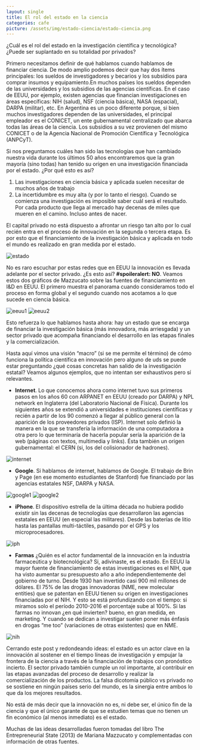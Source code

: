 ```yaml
---
layout: single
title: El rol del estado en la ciencia
categories: cafe
picture: /assets/img/estado-ciencia/estado-ciencia.png
---
```


<p>¿Cuál es el rol del estado en la investigación científica y tecnológica? ¿Puede ser suplantado en su totalidad por privados?</p>

<p class=".page__content">Primero necesitamos definir de qué hablamos cuando hablamos de financiar ciencia. De modo amplio podemos decir que hay dos 
ítems principales: los sueldos de investigadores y becarios y los subsidios para comprar insumos y equipamiento.En muchos 
países los sueldos dependen de las universidades y los subsidios de las agencias científicas. En el caso de EEUU, por ejemplo, existen agencias que financian investigaciones en áreas específicas: NIH (salud), NSF (ciencia básica), NASA (espacial), DARPA (militar), etc. En Argentina es un poco diferente porque, si bien muchos investigadores dependen de las universidades, el principal empleador es el CONICET, un ente gubernamental centralizado que abarca todas las áreas de la ciencia. Los subsidios a su vez provienen del mismo CONICET o de la Agencia Nacional de Promoción Científica y Tecnológica (ANPCyT).</p>

<p>Si nos preguntamos cuáles han sido las tecnologías que han cambiado nuestra vida durante los últimos 50 años encontraremos 
que la gran mayoría (sino todas) han tenido su origen en una investigación financiada por el estado. ¿Por qué esto es así?</p> 

1. Las investigaciones en ciencia básica y aplicada suelen necesitar de muchos años de trabajo 
2. La incertidumbre es muy alta (y por lo tanto el riesgo). Cuando se comienza una investigación es imposible saber cuál será el resultado. Por cada producto que llega al mercado hay decenas de miles que mueren en el camino. Incluso antes de nacer.

<p>El capital privado no está dispuesto a afrontar un riesgo tan alto por lo cual recién entra en el proceso de innovación en 
la segunda o tercera etapa. Es por esto que el financiamiento de la investigación básica y aplicada en todo el mundo es 
realizado en gran medida por el estado. </p>

![estado](/assets/img/estado-ciencia/estado.png)

<p>No es raro escuchar por estas redes que en EEUU la innovación es llevada adelante por el sector privado. ¿Es esto así? 
<strong>#spoileralert: NO</strong>. Veamos estos dos gráficos de Mazzucato sobre las fuentes de financiamiento en I&D en EEUU. El primero muestra el panorama cuando consideramos todo el proceso en forma global y el segundo cuando nos acotamos a lo que sucede en ciencia básica. </p>

![eeuu1](/assets/img/estado-ciencia/eeuu1.png)
![eeuu2](/assets/img/estado-ciencia/eeuu2.png)

Esto refuerza lo que hablamos hasta ahora: hay un estado que se encarga de financiar la investigación básica (más innovadora,
más arriesgada) y un sector privado que acompaña financiando el desarrollo en las etapas finales y la comercialización.

Hasta aquí vimos una visión “macro” (si se me permite el término) de cómo funciona la política científica en innovación pero
alguno de uds se puede estar preguntando ¿qué cosas concretas han salido de la investigación estatal?  Veamos algunos ejemplos, que no intentan ser exhaustivos pero sí relevantes.

- <strong>Internet</strong>. Lo que conocemos ahora como internet tuvo sus primeros pasos en los años 60 con ARPANET en EEUU (creado por DARPA) y NPL network en Inglaterra (del Laboratorio Nacional de Física). Durante los siguientes años se extendió a universidades e instituciones científicas y recién a partir de los 90 comenzó a llegar al público general con la aparición de los proveedores privados (ISP). 
Internet solo definió la manera en la que se transfería la información de una computadora a otra pero lo que terminaría de 
hacerla popular sería la aparición de la web (páginas con textos, multimedia y links). Ésta también un origen gubernamental: 
el CERN (si, los del colisionador de hadrones).

![internet](/assets/img/estado-ciencia/internet.png)

- <strong>Google</strong>. Si hablamos de internet, hablamos de Google. El trabajo de Brin y Page (en ese momento estudiantes de Stanford) 
fue financiado por las agencias estatales NSF, DARPA y NASA.

![google1](/assets/img/estado-ciencia/google1.png)
![google2](/assets/img/estado-ciencia/google2.png)

- <strong>iPhone</strong>. El dispositivo estrella de la última década no hubiera podido existir sin las decenas de tecnologías que 
desarrollaron las agencias estatales en EEUU (en especial las militares). Desde las baterías de litio hasta las pantallas
multi-táctiles, pasando por el GPS y los microprocesadores.

![iph](/assets/img/estado-ciencia/iphone-slide.jpeg)

- <strong>Farmas</strong> ¿Quién es el actor fundamental de la innovación en la industria farmaceútica y biotecnológica? Si, adivinaste, es el estado. En EEUU la mayor fuente de financiamiento de estas investigaciones es el NIH, que ha visto aumentar su presupuesto año a año independientemente del gobierno de turno. Desde 1930 han invertido casi 900 mil millones de dólares. 
El 75% de las drogas innovadoras (NME, new molecular entities) que se patentan en EEUU tienen su origen en investigaciones 
financiadas por el NIH. Y esto se está profundizando con el tiempo: si miramos solo el período 2010-2016 el porcentaje 
sube al 100%. Si las farmas no innovan ¿en qué invierten? bueno, en gran medida, en marketing. Y cuando se dedican a 
investigar suelen poner más énfasis en drogas “me too” (variaciones de otras existentes) que en NME.

![nih](/assets/img/estado-ciencia/nih.png)

Cerrando este post y redondeando ideas: el estado es un actor clave en la innovación al sostener en el tiempo líneas de 
investigación y empujar la frontera de la ciencia a través de la financiación de trabajos con pronóstico incierto. El sector 
privado también cumple un rol importante, al contribuir en las etapas avanzadas del proceso de desarrollo y realizar la 
comercialización de los productos. La falsa dicotomía público vs privado no se sostiene en ningún países serio del mundo, 
es la sinergia entre ambos lo que da los mejores resultados.

No está de más decir que la innovación no es, ni debe ser, el único fin de la ciencia y que el único garante de que se 
estudien temas que no tienen un fin económico (al menos inmediato) es el estado.

Muchas de las ideas desarrolladas fueron tomadas del libro The Entrepreneurial State (2013) de Mariana Mazzucato y 
complementadas con información de otras fuentes.
